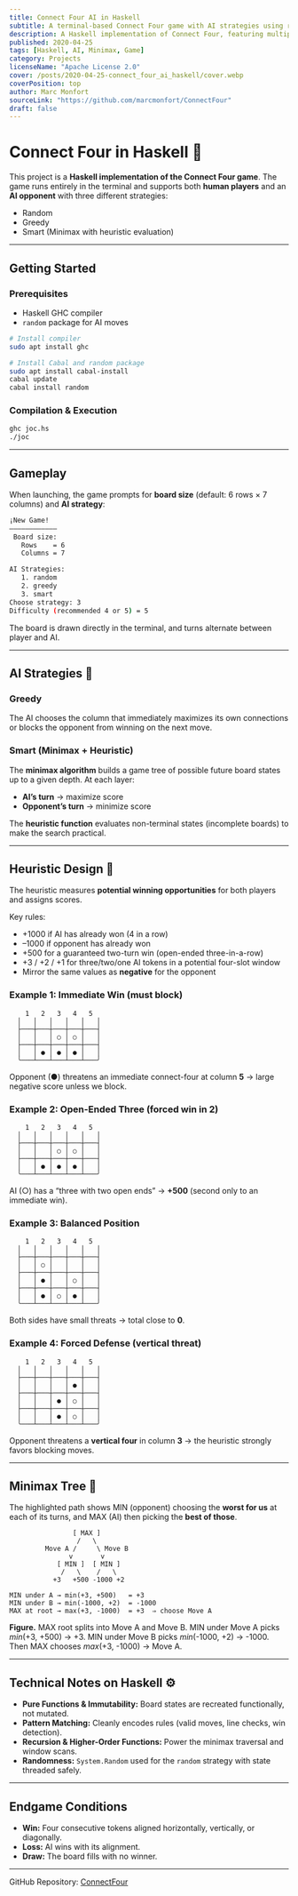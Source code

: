 ```yaml
---
title: Connect Four AI in Haskell
subtitle: A terminal-based Connect Four game with AI strategies using random, greedy, and minimax algorithms.
description: A Haskell implementation of Connect Four, featuring multiple AI strategies—including minimax with heuristics—for an interactive terminal-based game.
published: 2020-04-25
tags: [Haskell, AI, Minimax, Game]
category: Projects
licenseName: "Apache License 2.0"
cover: /posts/2020-04-25-connect_four_ai_haskell/cover.webp
coverPosition: top
author: Marc Monfort
sourceLink: "https://github.com/marcmonfort/ConnectFour"
draft: false
---
```


# Connect Four in Haskell 🎲

This project is a **Haskell implementation of the Connect Four game**. The game runs entirely in the terminal and supports both **human players** and an **AI opponent** with three different strategies:

- Random
- Greedy
- Smart (Minimax with heuristic evaluation)

<!-- <div style="display:flex;justify-content:center;">
  <img src="/posts/connectfour/screenshot_board.webp" alt="Gameplay screenshot of Connect Four in Haskell" style="width:100%;max-width:700px;border-radius:8px;" />
</div> -->

---

## Getting Started

### Prerequisites
- Haskell GHC compiler
- `random` package for AI moves

```bash
# Install compiler
sudo apt install ghc

# Install Cabal and random package
sudo apt install cabal-install
cabal update
cabal install random
````

### Compilation & Execution

```bash
ghc joc.hs
./joc
```

---

## Gameplay

When launching, the game prompts for **board size** (default: 6 rows × 7 columns) and **AI strategy**:

```bash
¡New Game!
————————————
 Board size:
   Rows    = 6
   Columns = 7

AI Strategies:
   1. random
   2. greedy
   3. smart
Choose strategy: 3
Difficulty (recommended 4 or 5) = 5
```

The board is drawn directly in the terminal, and turns alternate between player and AI.

---

## AI Strategies 🤖

### Greedy

The AI chooses the column that immediately maximizes its own connections or blocks the opponent from winning on the next move.

### Smart (Minimax + Heuristic)

The **minimax algorithm** builds a game tree of possible future board states up to a given depth.
At each layer:

* **AI’s turn** → maximize score
* **Opponent’s turn** → minimize score

The **heuristic function** evaluates non-terminal states (incomplete boards) to make the search practical.

---

## Heuristic Design 🧠

The heuristic measures **potential winning opportunities** for both players and assigns scores.

Key rules:

* +1000 if AI has already won (4 in a row)
* –1000 if opponent has already won
* +500 for a guaranteed two-turn win (open-ended three-in-a-row)
* +3 / +2 / +1 for three/two/one AI tokens in a potential four-slot window
* Mirror the same values as **negative** for the opponent

### Example 1: Immediate Win (must block)

```
    1   2   3   4   5   
  │   │   │   │   │   │
  ├───┼───┼───┼───┼───┤
  │   │   │ ○ │ ○ │   │
  ├───┼───┼───┼───┼───┤
  │   │ ● │ ● │ ● │   │
  ╰───┴───┴───┴───┴───╯
```

Opponent (●) threatens an immediate connect-four at column **5** → large negative score unless we block.

### Example 2: Open-Ended Three (forced win in 2)

```
    1   2   3   4   5   
  │   │   │   │   │   │
  ├───┼───┼───┼───┼───┤
  │   │   │ ○ │ ○ │   │
  ├───┼───┼───┼───┼───┤
  │   │ ● │ ● │ ● │   │
  ╰───┴───┴───┴───┴───╯
```

AI (○) has a “three with two open ends” → **+500** (second only to an immediate win).

### Example 3: Balanced Position

```
    1   2   3   4   5
  │   │   │   │   │   │
  ├───┼───┼───┼───┼───┤
  │   │ ○ │   │   │   │
  ├───┼───┼───┼───┼───┤
  │   │ ● │   │ ○ │   │
  ├───┼───┼───┼───┼───┤
  │   │ ● │ ○ │ ● │   │
  ╰───┴───┴───┴───┴───╯
```

Both sides have small threats → total close to **0**.

### Example 4: Forced Defense (vertical threat)

```
    1   2   3   4   5
  │   │   │   │   │   │
  ├───┼───┼───┼───┼───┤
  │   │   │   │ ● │   │
  ├───┼───┼───┼───┼───┤
  │   │   │ ● │ ○ │   │
  ├───┼───┼───┼───┼───┤
  │   │   │ ● │ ○ │   │
  ╰───┴───┴───┴───┴───╯
```

Opponent threatens a **vertical four** in column **3** → the heuristic strongly favors blocking moves.

---

## Minimax Tree 🌳

The highlighted path shows MIN (opponent) choosing the **worst for us** at each of its turns, and MAX (AI) then picking the **best of those**.

```
                [ MAX ]
                 /   \
         Move A /     \ Move B
               v       v
            [ MIN ]  [ MIN ]
             /   \    /   \
           +3   +500 -1000 +2

MIN under A → min(+3, +500)   = +3
MIN under B → min(-1000, +2)  = -1000
MAX at root → max(+3, -1000)  = +3  ⇒ choose Move A
```

<figcaption><strong>Figure.</strong> MAX root splits into Move A and Move B. MIN under Move A picks <em>min</em>(+3, +500) → +3. MIN under Move B picks <em>min</em>(-1000, +2) → -1000. Then MAX chooses <em>max</em>(+3, -1000) → Move A.</figcaption>
</figure>

---

## Technical Notes on Haskell ⚙️

* **Pure Functions & Immutability:** Board states are recreated functionally, not mutated.
* **Pattern Matching:** Cleanly encodes rules (valid moves, line checks, win detection).
* **Recursion & Higher-Order Functions:** Power the minimax traversal and window scans.
* **Randomness:** `System.Random` used for the `random` strategy with state threaded safely.

---

## Endgame Conditions

* **Win:** Four consecutive tokens aligned horizontally, vertically, or diagonally.
* **Loss:** AI wins with its alignment.
* **Draw:** The board fills with no winner.

<!-- <div style="display:flex;justify-content:center;">
  <img src="/posts/connectfour/screenshot_win.webp" alt="Player winning a Connect Four game" style="width:100%;max-width:700px;border-radius:8px;" />
</div> -->

---


GitHub Repository: [ConnectFour](https://github.com/marcmonfort/ConnectFour)

